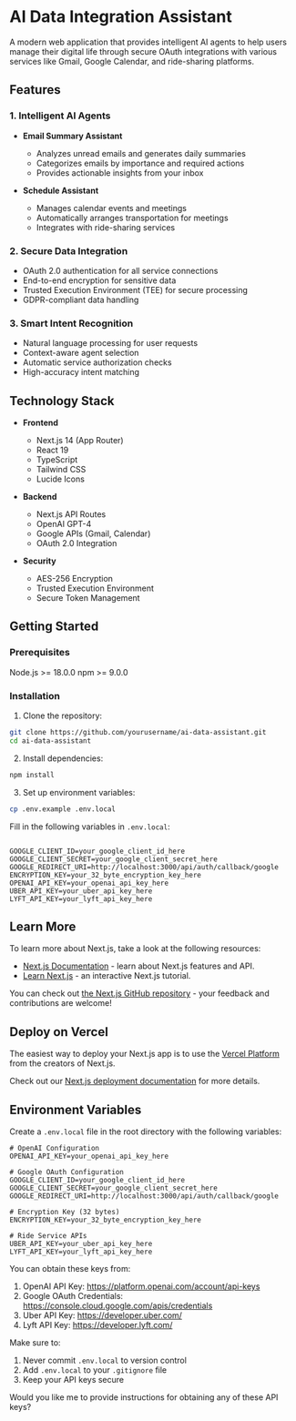 # AI Data Integration Assistant

A modern web application that provides intelligent AI agents to help users manage their digital life through secure OAuth integrations with various services like Gmail, Google Calendar, and ride-sharing platforms.

## Features

### 1. Intelligent AI Agents

- **Email Summary Assistant**

  - Analyzes unread emails and generates daily summaries
  - Categorizes emails by importance and required actions
  - Provides actionable insights from your inbox

- **Schedule Assistant**
  - Manages calendar events and meetings
  - Automatically arranges transportation for meetings
  - Integrates with ride-sharing services

### 2. Secure Data Integration

- OAuth 2.0 authentication for all service connections
- End-to-end encryption for sensitive data
- Trusted Execution Environment (TEE) for secure processing
- GDPR-compliant data handling

### 3. Smart Intent Recognition

- Natural language processing for user requests
- Context-aware agent selection
- Automatic service authorization checks
- High-accuracy intent matching

## Technology Stack

- **Frontend**

  - Next.js 14 (App Router)
  - React 19
  - TypeScript
  - Tailwind CSS
  - Lucide Icons

- **Backend**

  - Next.js API Routes
  - OpenAI GPT-4
  - Google APIs (Gmail, Calendar)
  - OAuth 2.0 Integration

- **Security**
  - AES-256 Encryption
  - Trusted Execution Environment
  - Secure Token Management

## Getting Started

### Prerequisites

Node.js >= 18.0.0
npm >= 9.0.0

### Installation

1. Clone the repository:

```bash
git clone https://github.com/yourusername/ai-data-assistant.git
cd ai-data-assistant
```

2. Install dependencies:

```bash
npm install
```

3. Set up environment variables:

```bash
cp .env.example .env.local
```

Fill in the following variables in `.env.local`:

```env

GOOGLE_CLIENT_ID=your_google_client_id_here
GOOGLE_CLIENT_SECRET=your_google_client_secret_here
GOOGLE_REDIRECT_URI=http://localhost:3000/api/auth/callback/google
ENCRYPTION_KEY=your_32_byte_encryption_key_here
OPENAI_API_KEY=your_openai_api_key_here
UBER_API_KEY=your_uber_api_key_here
LYFT_API_KEY=your_lyft_api_key_here
```

## Learn More

To learn more about Next.js, take a look at the following resources:

- [Next.js Documentation](https://nextjs.org/docs) - learn about Next.js features and API.
- [Learn Next.js](https://nextjs.org/learn) - an interactive Next.js tutorial.

You can check out [the Next.js GitHub repository](https://github.com/vercel/next.js) - your feedback and contributions are welcome!

## Deploy on Vercel

The easiest way to deploy your Next.js app is to use the [Vercel Platform](https://vercel.com/new?utm_medium=default-template&filter=next.js&utm_source=create-next-app&utm_campaign=create-next-app-readme) from the creators of Next.js.

Check out our [Next.js deployment documentation](https://nextjs.org/docs/app/building-your-application/deploying) for more details.

## Environment Variables

Create a `.env.local` file in the root directory with the following variables:

```env
# OpenAI Configuration
OPENAI_API_KEY=your_openai_api_key_here

# Google OAuth Configuration
GOOGLE_CLIENT_ID=your_google_client_id_here
GOOGLE_CLIENT_SECRET=your_google_client_secret_here
GOOGLE_REDIRECT_URI=http://localhost:3000/api/auth/callback/google

# Encryption Key (32 bytes)
ENCRYPTION_KEY=your_32_byte_encryption_key_here

# Ride Service APIs
UBER_API_KEY=your_uber_api_key_here
LYFT_API_KEY=your_lyft_api_key_here
```

You can obtain these keys from:

1. OpenAI API Key: https://platform.openai.com/account/api-keys
2. Google OAuth Credentials: https://console.cloud.google.com/apis/credentials
3. Uber API Key: https://developer.uber.com/
4. Lyft API Key: https://developer.lyft.com/

Make sure to:

1. Never commit `.env.local` to version control
2. Add `.env.local` to your `.gitignore` file
3. Keep your API keys secure

Would you like me to provide instructions for obtaining any of these API keys?
